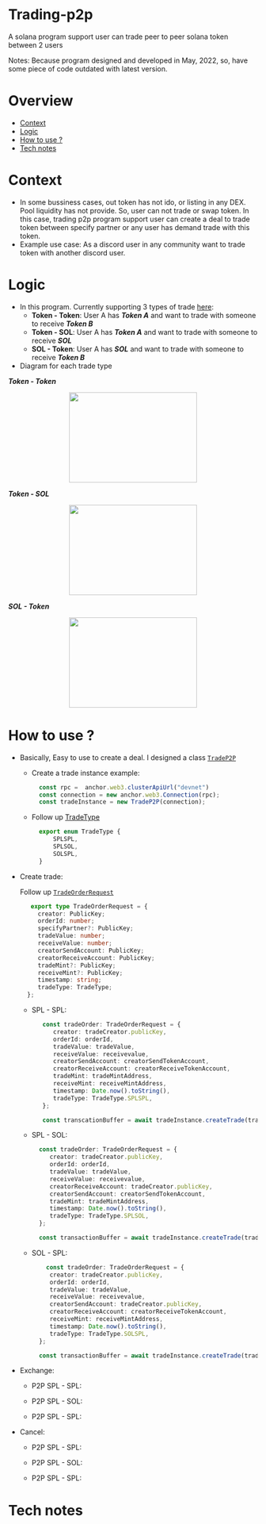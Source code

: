# Trading-p2p
 
A solana program support user can trade peer to peer solana token between 2 users

Notes: Because program designed and developed in May, 2022, so, have some piece of code outdated with latest version.

# Overview

  - [Context](#context)
  - [Logic](#logic)
  - [How to use ?](#how-to-use-)
  - [Tech notes](#tech-notes)
  

# Context
  - In some bussiness cases, out token has not ido, or listing in any DEX. Pool liquidity has not provide. So, user can not trade or swap token.
  In this case, trading p2p program support user can create a deal to trade token between specify partner or any user has demand trade with this token.
  - Example use case:
    As a discord user in any community want to trade token with another discord user.

# Logic
  - In this program. Currently supporting 3 types of trade [here](https://github.com/docongminh/trading-p2p/blob/master/programs/trade-p2p/src/state.rs#L6-L32):
    - **Token - Token**: User A has ***Token A*** and want to trade with someone to receive ***Token B***
    - **Token - SOL**: User A has ***Token A*** and want to trade with someone to receive ***SOL***
    - **SOL - Token**: User A has ***SOL*** and want to trade with someone to receive ***Token B***
  - Diagram for each trade type
  
   ***Token - Token***
     <p align="center">
       <img width="258" height="182" src="https://github.com/docongminh/trading-p2p/blob/master/resources/splspl.png">
     </p>
     
   ***Token - SOL***
     <p align="center">
       <img width="258" height="182" src="https://github.com/docongminh/trading-p2p/blob/master/resources/splsol.png">
     </p>
     
   ***SOL - Token***
     <p align="center">
       <img width="258" height="182" src="https://github.com/docongminh/trading-p2p/blob/master/resources/solspl.png">
     </p>


# How to use ?
 - Basically, Easy to use to create a deal. I designed a class [`TradeP2P`](https://github.com/docongminh/trading-p2p/blob/master/clients/p2p/TradeP2P.ts)
    - Create a trade instance example:
      ```ts
        const rpc =  anchor.web3.clusterApiUrl("devnet")
        const connection = new anchor.web3.Connection(rpc);
        const tradeInstance = new TradeP2P(connection);
      ```
    - Follow up [TradeType](https://github.com/docongminh/trading-p2p/blob/master/clients/p2p/types.ts#L32-L36)
      ```ts
        export enum TradeType {
            SPLSPL,
            SPLSOL,
            SOLSPL,
        }
      ```
  - Create trade:
  
    Follow up [`TradeOrderRequest`](https://github.com/docongminh/trading-p2p/blob/master/clients/p2p/types.ts#L38-L50)
    
       ```ts
          export type TradeOrderRequest = {
            creator: PublicKey;
            orderId: number;
            specifyPartner?: PublicKey;
            tradeValue: number;
            receiveValue: number;
            creatorSendAccount: PublicKey;
            creatorReceiveAccount: PublicKey;
            tradeMint?: PublicKey;
            receiveMint?: PublicKey;
            timestamp: string;
            tradeType: TradeType;
         };
       ```
        
     - SPL - SPL:
        ```ts
           const tradeOrder: TradeOrderRequest = {
              creator: tradeCreator.publicKey,
              orderId: orderId,
              tradeValue: tradeValue,
              receiveValue: receivevalue,
              creatorSendAccount: creatorSendTokenAccount,
              creatorReceiveAccount: creatorReceiveTokenAccount,
              tradeMint: tradeMintAddress,
              receiveMint: receiveMintAddress,
              timestamp: Date.now().toString(),
              tradeType: TradeType.SPLSPL,
           };

           const transcationBuffer = await tradeInstance.createTrade(tradeOrder);
        ```
     - SPL - SOL:
        ```ts
          const tradeOrder: TradeOrderRequest = {
             creator: tradeCreator.publicKey,
             orderId: orderId,
             tradeValue: tradeValue,
             receiveValue: receivevalue,
             creatorReceiveAccount: tradeCreator.publicKey,
             creatorSendAccount: creatorSendTokenAccount,
             tradeMint: tradeMintAddress,
             timestamp: Date.now().toString(),
             tradeType: TradeType.SPLSOL,
          };

          const transactionBuffer = await tradeInstance.createTrade(tradeOrder);
        ```
   
     - SOL - SPL:
        ```ts
            const tradeOrder: TradeOrderRequest = {
             creator: tradeCreator.publicKey,
             orderId: orderId,
             tradeValue: tradeValue,
             receiveValue: receivevalue,
             creatorSendAccount: tradeCreator.publicKey,
             creatorReceiveAccount: creatorReceiveTokenAccount,
             receiveMint: receiveMintAddress,
             timestamp: Date.now().toString(),
             tradeType: TradeType.SOLSPL,
          };

          const transactionBuffer = await tradeInstance.createTrade(tradeOrder);
        ```
     
  - Exchange:
     - P2P SPL - SPL:
        
     - P2P SPL - SOL: 
   
     - P2P SPL - SPL: 
     
  - Cancel:
     - P2P SPL - SPL:
        
     - P2P SPL - SOL: 
   
     - P2P SPL - SPL: 

# Tech notes
